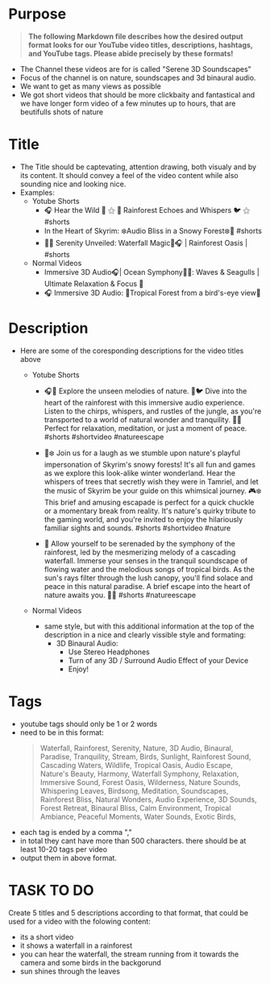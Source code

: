 # Purpose
 >**The following Markdown file describes how the desired output format looks for our YouTube video titles, descriptions, hashtags, and YouTube tags. Please abide precisely by these formats!**

- The Channel these videos are for is called "Serene 3D Soundscapes"
- Focus of the channel is on nature, soundscapes and 3d binaural audio.
- We want to get as many views as possible
- We got short videos that should be more clickbaity and fantastical and we have longer form video of a few minutes up to hours, that are beutifulls shots of nature 


# Title
- The Title should be captevating, attention drawing, both visualy and by its content. It should convey a feel of the video content while also sounding nice and looking nice.
- Examples:
    - Yotube Shorts
        - 🎧 Hear the Wild 🌿 ⚝ 🌴 Rainforest Echoes and Whispers 🐦 ⚝ #shorts
        - In the Heart of Skyrim: ❄️Audio Bliss in a Snowy Forest❄️🎵 #shorts
        - 🌅🌊 Serenity Unveiled: Waterfall Magic🌴🎧 | Rainforest Oasis | #shorts
    - Normal Videos
        - Immersive 3D Audio🎧| Ocean Symphony🌊🌅: Waves & Seagulls | Ultimate Relaxation & Focus 🧘
        - 🎧 Immersive 3D Audio: 🌴Tropical Forest from a bird's-eye view🦜




# Description
- Here are some of the coresponding descriptions for the video titles above
    - Yotube Shorts
        - 🎧🌿 Explore the unseen melodies of nature. 🌴🐦
        Dive into the heart of the rainforest with this immersive audio experience. Listen to the chirps, whispers, and rustles of the jungle, as you're transported to a world of natural wonder and tranquility. 🍃🦜 Perfect for relaxation, meditation, or just a moment of peace.
        #shorts #shortvideo #natureescape

        - 🌲❄️ Join us for a laugh as we stumble upon nature's playful impersonation of Skyrim's snowy forests! It's all fun and games as we explore this look-alike winter wonderland. Hear the whispers of trees that secretly wish they were in Tamriel, and let the music of Skyrim be your guide on this whimsical journey. 🎮❄️ This brief and amusing escapade is perfect for a quick chuckle or a momentary break from reality. It's nature's quirky tribute to the gaming world, and you're invited to enjoy the hilariously familiar sights and sounds. 
        #shorts #shortvideo #nature

        - 🌅 Allow yourself to be serenaded by the symphony of the rainforest, led by the mesmerizing melody of a cascading waterfall. Immerse your senses in the tranquil soundscape of flowing water and the melodious songs of tropical birds. As the sun's rays filter through the lush canopy, you'll find solace and peace in this natural paradise. A brief escape into the heart of nature awaits you. 🦋🌿 
        #shorts #natureescape

    - Normal Videos
        - same style, but with this additional information at the top of the description in a nice and clearly vissible style and formating:
            - 3D Binaural Audio:
                - Use Stereo Headphones
                - Turn of any 3D / Surround Audio Effect of your Device
                - Enjoy!

# Tags
- youtube tags should only be 1 or 2 words
- need to be in this format:
    > Waterfall, Rainforest, Serenity, Nature, 3D Audio, Binaural, Paradise, Tranquility, Stream, Birds, Sunlight, Rainforest Sound, Cascading Waters, Wildlife, Tropical Oasis, Audio Escape, Nature's Beauty, Harmony, Waterfall Symphony, Relaxation, Immersive Sound, Forest Oasis, Wilderness, Nature Sounds, Whispering Leaves, Birdsong, Meditation, Soundscapes, Rainforest Bliss, Natural Wonders, Audio Experience, 3D Sounds, Forest Retreat, Binaural Bliss, Calm Environment, Tropical Ambiance, Peaceful Moments, Water Sounds, Exotic Birds, 
- each tag is ended by a comma ","
- in total they cant have more than 500 characters. there should be at least 10-20 tags per video
- output them in above format.


# TASK TO DO
Create 5 titles and 5 descriptions according to that format, that could be used for a video with the folowing content:
- its a short video
- it shows a waterfall in a rainforest
- you can hear the waterfall, the stream running from it towards the camera and some birds in the backgorund
- sun shines through the leaves
